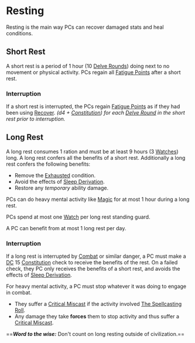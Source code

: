 # Resting

Resting is the main way PCs can recover damaged stats and heal conditions.

## Short Rest

A short rest is a period of 1 hour (10 [Delve Rounds](Round.md#Delve%20Round)) doing next to no movement or physical activity. PCs regain all [Fatigue Points](../../Player%20Characters/Derived%20Statistics/Fatigue%20Points.md) after a short rest.

### Interruption

If a short rest is interrupted, the PCs regain [Fatigue Points](../../Player%20Characters/Derived%20Statistics/Fatigue%20Points.md) as if they had been using [Recover](../Exploration/Delving.md#Recover).
*(d4 + [Constitution](../../Player%20Characters/The%20Ability%20Scores/Constitution.md)) for each [Delve Round](Round.md#Delve%20Round) in the short rest prior to interruption.*

## Long Rest

A long rest consumes 1 ration and must be at least 9 hours (3 [Watches](../Exploration/Watches.md)) long. A long rest confers all the benefits of a short rest. Additionally a long rest confers the following benefits:

- Remove the [Exhausted](../Conditions/Exhausted.md) condition.
- Avoid the effects of [Sleep Derivation](../Hazards/Biological%20Hazards.md#Sleep%20Derivation).
- Restore any *temporary* ability damage.

PCs can do heavy mental activity like [Magic](../../Magic/Spellcasting/Spells.md) for at most 1 hour during a long rest.

PCs spend at most one [Watch](../Exploration/Watches.md) per long rest standing guard.

A PC can benefit from at most 1 long rest per day.

### Interruption

If a long rest is interrupted by [Combat](../Combat/Combat.md) or similar danger, a PC must make a [DC](DC.md) 15 [Constitution](../../Player%20Characters/The%20Ability%20Scores/Constitution.md) check to receive the benefits of the rest. On a failed check, they PC only receives the benefits of a short rest, and avoids the effects of [Sleep Derivation](../Hazards/Biological%20Hazards.md#Sleep%20Derivation).

For heavy mental activity, a PC must stop whatever it was doing to engage in combat.

- They suffer a [Critical Miscast](../Die%20Rolling%20Mechanics/Critical%20Miscast.md) if the activity involved [The Spellcasting Roll](../../Magic/Spellcasting/Spellcasting.md#The%20Spellcasting%20Roll).
- Any damage they take **forces** them to stop activity and thus suffer a [Critical Miscast](../Die%20Rolling%20Mechanics/Critical%20Miscast.md).

==***Word to the wise:*** Don't count on long resting outside of civilization.==
